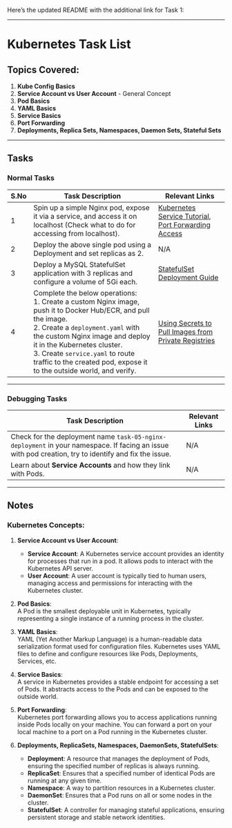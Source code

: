 Here’s the updated README with the additional link for Task 1:

---

# Kubernetes Task List

## Topics Covered:

1. **Kube Config Basics**
2. **Service Account vs User Account** - General Concept
3. **Pod Basics**
4. **YAML Basics**
5. **Service Basics**
6. **Port Forwarding**
7. **Deployments, Replica Sets, Namespaces, Daemon Sets, Stateful Sets**

---

## Tasks

### Normal Tasks

| S.No | Task Description | Relevant Links |
|------|------------------|----------------|
| 1    | Spin up a simple Nginx pod, expose it via a service, and access it on localhost (Check what to do for accessing from localhost). | [Kubernetes Service Tutorial](https://kubernetes.io/docs/tutorials/services/connect-applications-service/), [Port Forwarding Access](https://kubernetes.io/docs/tasks/access-application-cluster/port-forward-access-application-cluster/) |
| 2    | Deploy the above single pod using a Deployment and set replicas as 2. | N/A |
| 3    | Deploy a MySQL StatefulSet application with 3 replicas and configure a volume of 5Gi each. | [StatefulSet Deployment Guide](https://kubernetes.io/docs/tasks/run-application/run-replicated-stateful-application/) |
| 4    | Complete the below operations: <br> 1. Create a custom Nginx image, push it to Docker Hub/ECR, and pull the image.<br> 2. Create a `deployment.yaml` with the custom Nginx image and deploy it in the Kubernetes cluster.<br> 3. Create `service.yaml` to route traffic to the created pod, expose it to the outside world, and verify. | [Using Secrets to Pull Images from Private Registries](https://kubernetes.io/docs/tasks/configure-pod-container/pull-image-private-registry/#create-a-pod-that-uses-your-secret) |

---

### Debugging Tasks

| Task Description | Relevant Links |
|------------------|----------------|
| Check for the deployment name `task-05-nginx-deployment` in your namespace. If facing an issue with pod creation, try to identify and fix the issue. | N/A |
| Learn about **Service Accounts** and how they link with Pods. | N/A |

---

## Notes

### Kubernetes Concepts:

1. **Service Account vs User Account**:  
   - **Service Account**: A Kubernetes service account provides an identity for processes that run in a pod. It allows pods to interact with the Kubernetes API server.  
   - **User Account**: A user account is typically tied to human users, managing access and permissions for interacting with the Kubernetes cluster.

2. **Pod Basics**:  
   A Pod is the smallest deployable unit in Kubernetes, typically representing a single instance of a running process in the cluster.

3. **YAML Basics**:  
   YAML (Yet Another Markup Language) is a human-readable data serialization format used for configuration files. Kubernetes uses YAML files to define and configure resources like Pods, Deployments, Services, etc.

4. **Service Basics**:  
   A service in Kubernetes provides a stable endpoint for accessing a set of Pods. It abstracts access to the Pods and can be exposed to the outside world.

5. **Port Forwarding**:  
   Kubernetes port forwarding allows you to access applications running inside Pods locally on your machine. You can forward a port on your local machine to a port on a Pod running in the Kubernetes cluster.

6. **Deployments, ReplicaSets, Namespaces, DaemonSets, StatefulSets**:  
   - **Deployment**: A resource that manages the deployment of Pods, ensuring the specified number of replicas is always running.  
   - **ReplicaSet**: Ensures that a specified number of identical Pods are running at any given time.  
   - **Namespace**: A way to partition resources in a Kubernetes cluster.  
   - **DaemonSet**: Ensures that a Pod runs on all or some nodes in the cluster.  
   - **StatefulSet**: A controller for managing stateful applications, ensuring persistent storage and stable network identities.

